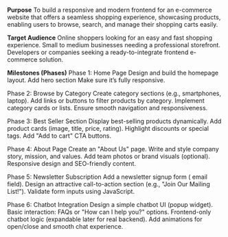 **Purpose**
To build a responsive and modern frontend for an e-commerce website that offers a seamless shopping experience, showcasing products, enabling users to browse, search, and manage their shopping carts easily.


**Target Audience**
Online shoppers looking for an easy and fast shopping experience.
Small to medium businesses needing a professional storefront.
Developers or companies seeking a ready-to-integrate frontend e-commerce solution.

**Milestones (Phases)**
Phase 1: Home Page
Design and build the homepage layout.
Add hero section 
Make sure it’s fully responsive.

Phase 2: Browse by Category
Create category sections (e.g., smartphones, laptop).
Add links or buttons to filter products by category.
Implement category cards or lists.
Ensure smooth navigation and responsiveness.

Phase 3: Best Seller Section
Display best-selling products dynamically.
Add product cards (image, title, price, rating).
Highlight discounts or special tags.
Add "Add to cart" CTA buttons.

Phase 4: About Page
Create an "About Us" page.
Write and style company story, mission, and values.
Add team photos or brand visuals (optional).
Responsive design and SEO-friendly content.

Phase 5: Newsletter Subscription
Add a newsletter signup form ( email field).
Design an attractive call-to-action section (e.g., "Join Our Mailing List!").
Validate form inputs using JavaScript.


Phase 6: Chatbot Integration
Design a simple chatbot UI (popup widget).
Basic interaction: FAQs or "How can I help you?" options.
Frontend-only chatbot logic (expandable later for real backend).
Add animations for open/close and smooth chat experience.
